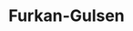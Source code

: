 ---
title: Furkan-Gulsen
github: https://github.com/Furkan-Gulsen
mode: dark
transition: 1s
score: 69.0
archetype:
- Minimalistic
---